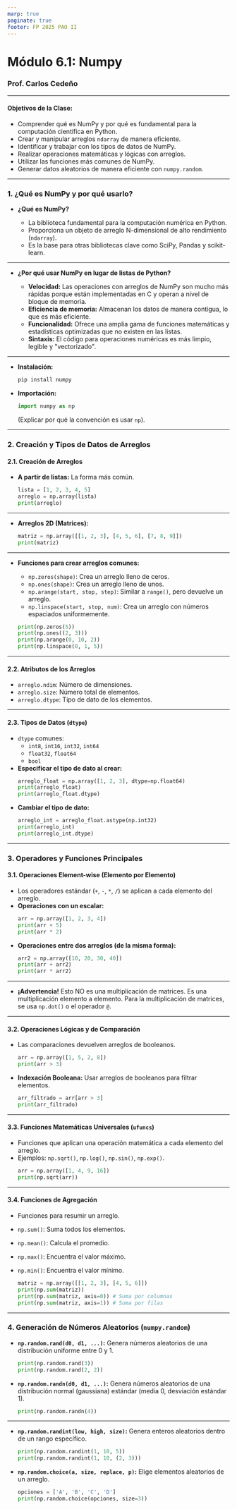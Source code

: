 ```yaml
---
marp: true
paginate: true
footer: FP 2025 PAO II
---
```


# Módulo 6.1: Numpy
### Prof. Carlos Cedeño



---

#### **Objetivos de la Clase:**

  * Comprender qué es NumPy y por qué es fundamental para la computación científica en Python.
  * Crear y manipular arreglos `ndarray` de manera eficiente.
  * Identificar y trabajar con los tipos de datos de NumPy.
  * Realizar operaciones matemáticas y lógicas con arreglos.
  * Utilizar las funciones más comunes de NumPy.
  * Generar datos aleatorios de manera eficiente con `numpy.random`.

-----

### **1. ¿Qué es NumPy y por qué usarlo?**

  * **¿Qué es NumPy?**

      * La biblioteca fundamental para la computación numérica en Python.
      * Proporciona un objeto de arreglo N-dimensional de alto rendimiento (`ndarray`).
      * Es la base para otras bibliotecas clave como SciPy, Pandas y scikit-learn.

---

  * **¿Por qué usar NumPy en lugar de listas de Python?**

      * **Velocidad:** Las operaciones con arreglos de NumPy son mucho más rápidas porque están implementadas en C y operan a nivel de bloque de memoria.
      * **Eficiencia de memoria:** Almacenan los datos de manera contigua, lo que es más eficiente.
      * **Funcionalidad:** Ofrece una amplia gama de funciones matemáticas y estadísticas optimizadas que no existen en las listas.
      * **Sintaxis:** El código para operaciones numéricas es más limpio, legible y "vectorizado".

---

  * **Instalación:**

    ```bash
    pip install numpy
    ```

  * **Importación:**

    ```python
    import numpy as np
    ```

    (Explicar por qué la convención es usar `np`).

-----

### **2. Creación y Tipos de Datos de Arreglos**

#### **2.1. Creación de Arreglos**

  * **A partir de listas:** La forma más común.

    ```python
    lista = [1, 2, 3, 4, 5]
    arreglo = np.array(lista)
    print(arreglo)
    ```

---

  * **Arreglos 2D (Matrices):**

    ```python
    matriz = np.array([[1, 2, 3], [4, 5, 6], [7, 8, 9]])
    print(matriz)
    ```

---

  * **Funciones para crear arreglos comunes:**

      * `np.zeros(shape)`: Crea un arreglo lleno de ceros.
      * `np.ones(shape)`: Crea un arreglo lleno de unos.
      * `np.arange(start, stop, step)`: Similar a `range()`, pero devuelve un arreglo.
      * `np.linspace(start, stop, num)`: Crea un arreglo con números espaciados uniformemente.

    <!-- end list -->

    ```python
    print(np.zeros(5))
    print(np.ones((2, 3)))
    print(np.arange(0, 10, 2))
    print(np.linspace(0, 1, 5))
    ```

---

#### **2.2. Atributos de los Arreglos**

  * `arreglo.ndim`: Número de dimensiones.
  * `arreglo.size`: Número total de elementos.
  * `arreglo.dtype`: Tipo de dato de los elementos.

---

#### **2.3. Tipos de Datos (`dtype`)**

  *  `dtype` comunes:
      * `int8`, `int16`, `int32`, `int64`
      * `float32`, `float64`
      * `bool`
  * **Especificar el tipo de dato al crear:**
    ```python
    arreglo_float = np.array([1, 2, 3], dtype=np.float64)
    print(arreglo_float)
    print(arreglo_float.dtype)
    ```
  * **Cambiar el tipo de dato:**
    ```python
    arreglo_int = arreglo_float.astype(np.int32)
    print(arreglo_int)
    print(arreglo_int.dtype)
    ```

-----

### **3. Operadores y Funciones Principales**

#### **3.1. Operaciones Element-wise (Elemento por Elemento)**

  * Los operadores estándar (`+`, `-`, `*`, `/`) se aplican a cada elemento del arreglo.
  * **Operaciones con un escalar:**
    ```python
    arr = np.array([1, 2, 3, 4])
    print(arr + 5)
    print(arr * 2)
    ```
  * **Operaciones entre dos arreglos (de la misma forma):**
    ```python
    arr2 = np.array([10, 20, 30, 40])
    print(arr + arr2)
    print(arr * arr2)
    ```

---

  * **¡Advertencia\!** Esto NO es una multiplicación de matrices. Es una multiplicación elemento a elemento. Para la multiplicación de matrices, se usa `np.dot()` o el operador `@`.

---

#### **3.2. Operaciones Lógicas y de Comparación**

  * Las comparaciones devuelven arreglos de booleanos.
    ```python
    arr = np.array([1, 5, 2, 8])
    print(arr > 3)
    ```
  * **Indexación Booleana:** Usar arreglos de booleanos para filtrar elementos.
    ```python
    arr_filtrado = arr[arr > 3]
    print(arr_filtrado)
    ```

----


#### **3.3. Funciones Matemáticas Universales (`ufuncs`)**

  * Funciones que aplican una operación matemática a cada elemento del arreglo.
  * Ejemplos: `np.sqrt()`, `np.log()`, `np.sin()`, `np.exp()`.
    ```python
    arr = np.array([1, 4, 9, 16])
    print(np.sqrt(arr))
    ```

---

#### **3.4. Funciones de Agregación**

  * Funciones para resumir un arreglo.
  * `np.sum()`: Suma todos los elementos.
  * `np.mean()`: Calcula el promedio.
  * `np.max()`: Encuentra el valor máximo.
  * `np.min()`: Encuentra el valor mínimo.

    ```python
    matriz = np.array([[1, 2, 3], [4, 5, 6]])
    print(np.sum(matriz))
    print(np.sum(matriz, axis=0)) # Suma por columnas
    print(np.sum(matriz, axis=1)) # Suma por filas
    ```

-----

### **4. Generación de Números Aleatorios (`numpy.random`)**


  * **`np.random.rand(d0, d1, ...)`:** Genera números aleatorios de una distribución uniforme entre 0 y 1.

    ```python
    print(np.random.rand(3))
    print(np.random.rand(2, 2))
    ```

  * **`np.random.randn(d0, d1, ...)`:** Genera números aleatorios de una distribución normal (gaussiana) estándar (media 0, desviación estándar 1).

    ```python
    print(np.random.randn(4))
    ```

---

  * **`np.random.randint(low, high, size)`:** Genera enteros aleatorios dentro de un rango específico.

    ```python
    print(np.random.randint(1, 10, 5))
    print(np.random.randint(1, 10, (2, 3)))
    ```

  * **`np.random.choice(a, size, replace, p)`:** Elige elementos aleatorios de un arreglo.

    ```python
    opciones = ['A', 'B', 'C', 'D']
    print(np.random.choice(opciones, size=3))
    ```
